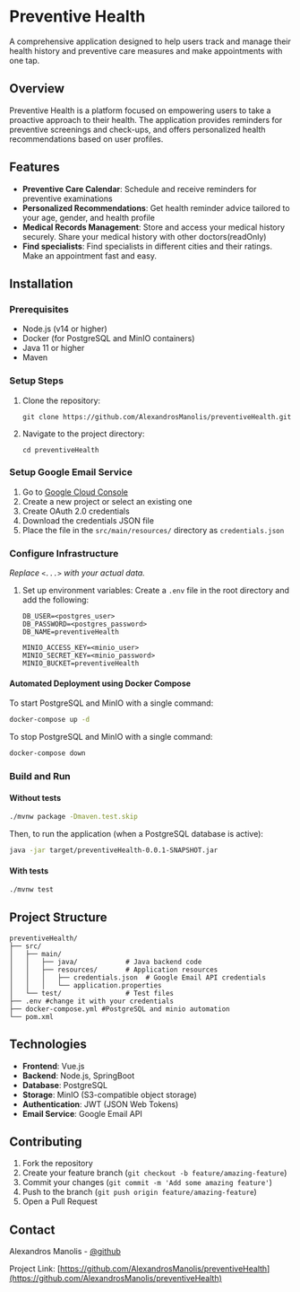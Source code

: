 # Preventive Health

A comprehensive application designed to help users track and manage their health history and preventive care measures and make appointments with one tap. 

## Overview

Preventive Health is a platform focused on empowering users to take a proactive approach to their health. The application provides reminders for preventive screenings and check-ups, and offers personalized health recommendations based on user profiles.

## Features

- **Preventive Care Calendar**: Schedule and receive reminders for preventive examinations
- **Personalized Recommendations**: Get health reminder advice tailored to your age, gender, and health profile
- **Medical Records Management**: Store and access your medical history securely. Share your medical history with other doctors(readOnly)
- **Find specialists**: Find specialists in different cities and their ratings. Make an appointment fast and easy.

## Installation

### Prerequisites
- Node.js (v14 or higher)
- Docker (for PostgreSQL and MinIO containers)
- Java 11 or higher
- Maven

### Setup Steps
1. Clone the repository:
   ```
   git clone https://github.com/AlexandrosManolis/preventiveHealth.git
   ```

2. Navigate to the project directory:
   ```
   cd preventiveHealth
   ```

### Setup Google Email Service
1. Go to [Google Cloud Console](https://console.cloud.google.com/apis/credentials)
2. Create a new project or select an existing one
3. Create OAuth 2.0 credentials
4. Download the credentials JSON file
5. Place the file in the `src/main/resources/` directory as `credentials.json`

### Configure Infrastructure
*Replace `<...>` with your actual data.*

1. Set up environment variables:
   Create a `.env` file in the root directory and add the following:
   ```
   DB_USER=<postgres_user>
   DB_PASSWORD=<postgres_password>
   DB_NAME=preventiveHealth
  
   MINIO_ACCESS_KEY=<minio_user>
   MINIO_SECRET_KEY=<minio_password>
   MINIO_BUCKET=preventiveHealth
   ```

#### Automated Deployment using Docker Compose
To start PostgreSQL and MinIO with a single command:
```bash
docker-compose up -d
```

To stop PostgreSQL and MinIO with a single command:
```bash
docker-compose down
```

### Build and Run

#### Without tests
```bash
./mvnw package -Dmaven.test.skip
```
Then, to run the application (when a PostgreSQL database is active):
```bash
java -jar target/preventiveHealth-0.0.1-SNAPSHOT.jar
```

#### With tests
```bash
./mvnw test
```

## Project Structure

```
preventiveHealth/
├── src/
│   ├── main/
│   │   ├── java/            # Java backend code
│   │   ├── resources/       # Application resources
│   │   │   ├── credentials.json  # Google Email API credentials
│   │   │   └── application.properties
│   └── test/                # Test files
├── .env #change it with your credentials
├── docker-compose.yml #PostgreSQL and minio automation
└── pom.xml
```

## Technologies

- **Frontend**: Vue.js
- **Backend**: Node.js, SpringBoot
- **Database**: PostgreSQL
- **Storage**: MinIO (S3-compatible object storage)
- **Authentication**: JWT (JSON Web Tokens)
- **Email Service**: Google Email API

## Contributing

1. Fork the repository
2. Create your feature branch (`git checkout -b feature/amazing-feature`)
3. Commit your changes (`git commit -m 'Add some amazing feature'`)
4. Push to the branch (`git push origin feature/amazing-feature`)
5. Open a Pull Request

## Contact

Alexandros Manolis - [@github](https://github.com/AlexandrosManolis)

Project Link: [https://github.com/AlexandrosManolis/preventiveHealth](https://github.com/AlexandrosManolis/preventiveHealth)